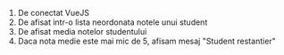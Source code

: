 1. De conectat VueJS
2. De afisat intr-o lista neordonata notele unui student
3. De afisat media notelor studentului
4. Daca nota medie este mai mic de 5, afisam mesaj "Student restantier"

